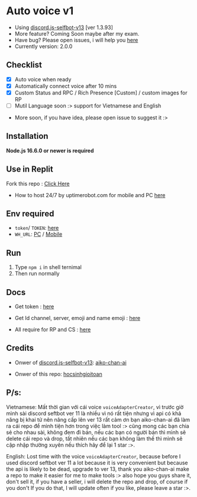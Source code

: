 # Auto voice v1
- Using [discord.js-selfbot-v13](https://github.com/aiko-chan-ai/discord.js-selfbot-v13) [ver 1.3.93]
- More feature? Coming Soon maybe after my exam.
- Have bug? Please open issues, i will help you [here](https://github.com/hocsinhgioitoan/Auto-Voice-/issues)
- Currently version: 2.0.0

## Checklist
- [x] Auto voice when ready
- [x] Automatically connect voice after 10 mins
- [x] Custom Status and RPC / Rich Presence [Custom] / custom images for RP
- [ ] Mutil Language soon :> support for Vietnamese and English
- More soon, if you have idea, please open issue to suggest it :>
## Installation
**Node.js 16.6.0 or newer is required**

## Use in Replit
Fork this repo : [Click Here](https://replit.com/github/hocsinhgioitoan/Mutil-tool)
- How to host 24/7 by uptimerobot.com for mobile and PC [here](https://youtu.be/LAuaVP0e6Qg?t=258)
## Env required
- `token`/ `TOKEN`: [here](https://github.com/hocsinhgioitoan/Mutil-tool/blob/main/docs/Token.md)
- `WH_URL`: [PC](https://www.youtube.com/watch?v=K8vgRWZnSZw) / [Mobile](https://www.youtube.com/watch?v=9oClR9rlkIc)
## Run
1. Type `npm i` in shell ternimal
2. Then run normally
## Docs
- Get token : [here](https://github.com/hocsinhgioitoan/Mutil-tool/blob/main/docs/Token.md)

- Get Id channel, server, emoji and name emoji : [here](https://github.com/hocsinhgioitoan/Mutil-tool/blob/main/docs/IdDiscord.md)

- All require for RP and CS : [here](https://github.com/hocsinhgioitoan/Mutil-tool/blob/main/docs/main.md)

## Credits
- Onwer of [discord.js-selfbot-v13](https://github.com/aiko-chan-ai/discord.js-selfbot-v13): [aiko-chan-ai](https://github.com/aiko-chan-ai/)

- Onwer of this repo: [hocsinhgioitoan](https://github.com/hocsinhgioitoan/)
## P/s:
Vietnamese: Mất thời gian với cái voice `voiceAdapterCreator`, vì trước giờ mình sài discord seftbot ver 11 là nhiều vì nó rất tiện nhưng vì api có khả năng bị khai tử nên nâng cấp lên ver 13 rất cảm ơn bạn aiko-chan-ai đã làm ra cái repo để mình tiện hơn trong việc làm tool :> cũng mong các bạn chia sẻ cho nhau sài, không đem đi bán, nếu các bạn có người bán thì mình sẽ delete cái repo và drop, tất nhiên nếu các bạn không làm thế thì mình sẽ cập nhập thường xuyên nếu thích hãy để lại 1 star :>.

English: Lost time with the voice `voiceAdapterCreator`, because before I used discord seftbot ver 11 a lot because it is very convenient but because the api is likely to be dead, upgrade to ver 13, thank you aiko-chan-ai make a repo to make it easier for me to make tools :> also hope you guys share it, don't sell it, if you have a seller, i will delete the repo and drop, of course if you don't If you do that, I will update often if you like, please leave a star :>.